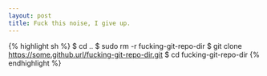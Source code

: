 ```yaml
---
layout: post
title: Fuck this noise, I give up.
---
```


{% highlight sh %}
$ cd ..
$ sudo rm -r fucking-git-repo-dir
$ git clone https://some.github.url/fucking-git-repo-dir.git
$ cd fucking-git-repo-dir
{% endhighlight %}
